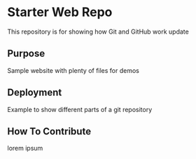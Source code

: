 # Starter Web Repo

This repository is for showing how Git and GitHub work update

## Purpose

Sample website with plenty of files for demos

## Deployment

Example to show different parts of a git repository

## How To Contribute

lorem ipsum
